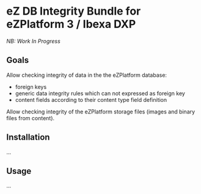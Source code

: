 eZ DB Integrity Bundle for eZPlatform 3 / Ibexa DXP
===================================================

*NB: Work In Progress*

Goals
-----

Allow checking integrity of data in the the eZPlatform database:
- foreign keys
- generic data integrity rules which can not expressed as foreign key
- content fields according to their content type field definition

Allow checking integrity of the eZPlatform storage files (images and binary files from content).

Installation
------------
...

Usage
-----
...
